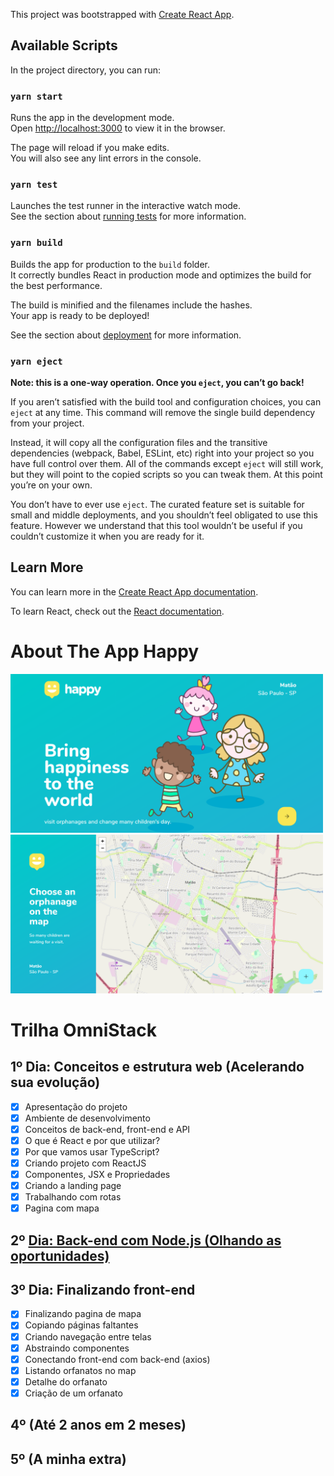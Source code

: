 This project was bootstrapped with [Create React App](https://github.com/facebook/create-react-app).

## Available Scripts

In the project directory, you can run:

### `yarn start`

Runs the app in the development mode.<br />
Open [http://localhost:3000](http://localhost:3000) to view it in the browser.

The page will reload if you make edits.<br />
You will also see any lint errors in the console.

### `yarn test`

Launches the test runner in the interactive watch mode.<br />
See the section about [running tests](https://facebook.github.io/create-react-app/docs/running-tests) for more information.

### `yarn build`

Builds the app for production to the `build` folder.<br />
It correctly bundles React in production mode and optimizes the build for the best performance.

The build is minified and the filenames include the hashes.<br />
Your app is ready to be deployed!

See the section about [deployment](https://facebook.github.io/create-react-app/docs/deployment) for more information.

### `yarn eject`

**Note: this is a one-way operation. Once you `eject`, you can’t go back!**

If you aren’t satisfied with the build tool and configuration choices, you can `eject` at any time. This command will remove the single build dependency from your project.

Instead, it will copy all the configuration files and the transitive dependencies (webpack, Babel, ESLint, etc) right into your project so you have full control over them. All of the commands except `eject` will still work, but they will point to the copied scripts so you can tweak them. At this point you’re on your own.

You don’t have to ever use `eject`. The curated feature set is suitable for small and middle deployments, and you shouldn’t feel obligated to use this feature. However we understand that this tool wouldn’t be useful if you couldn’t customize it when you are ready for it.

## Learn More

You can learn more in the [Create React App documentation](https://facebook.github.io/create-react-app/docs/getting-started).

To learn React, check out the [React documentation](https://reactjs.org/).

# About The App Happy

<img src="/src/assets/screenshots/Landing.png" width="500">

<img src="/src/assets/screenshots/Map.png" width="500">

# Trilha OmniStack
## 1º Dia: Conceitos e estrutura web (Acelerando sua evolução)
* [x] Apresentação do projeto
* [x] Ambiente de desenvolvimento
* [x] Conceitos de back-end, front-end e API
* [x] O que é React e por que utilizar?
* [x] Por que vamos usar TypeScript?
* [x] Criando projeto com ReactJS
* [x] Componentes, JSX e Propriedades
* [x] Criando a landing page
* [x] Trabalhando com rotas
* [x] Pagina com mapa
## 2º [Dia: Back-end com Node.js (Olhando as oportunidades)](https://github.com/FlavioMiyaji/nlw3-happy)
## 3º Dia: Finalizando front-end
* [x] Finalizando pagina de mapa
* [x] Copiando páginas faltantes
* [x] Criando navegação entre telas
* [x] Abstraindo componentes
* [x] Conectando front-end com back-end (axios)
* [x] Listando orfanatos no map
* [x] Detalhe do orfanato
* [x] Criação de um orfanato
## 4º (Até 2 anos em 2 meses)
## 5º (A minha extra)
